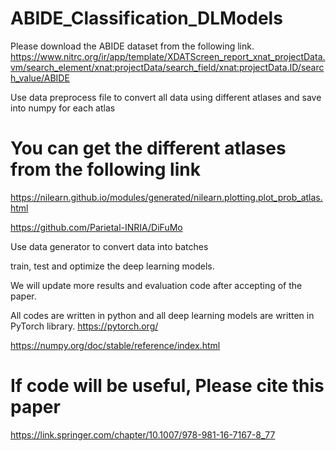 # ABIDE_Classification_DLModels

Please download the ABIDE dataset from the following link.
https://www.nitrc.org/ir/app/template/XDATScreen_report_xnat_projectData.vm/search_element/xnat:projectData/search_field/xnat:projectData.ID/search_value/ABIDE

Use data preprocess file to convert all data using different atlases and save into numpy for each atlas
# You can get the different atlases from the following link
https://nilearn.github.io/modules/generated/nilearn.plotting.plot_prob_atlas.html

https://github.com/Parietal-INRIA/DiFuMo

Use data generator to convert data into batches

train, test and optimize the deep learning models.

We will update more results and evaluation code after accepting of the paper.

All codes are written in python and all deep learning models are written in PyTorch library.
https://pytorch.org/

https://numpy.org/doc/stable/reference/index.html
# If code will be useful, Please cite this paper
https://link.springer.com/chapter/10.1007/978-981-16-7167-8_77
